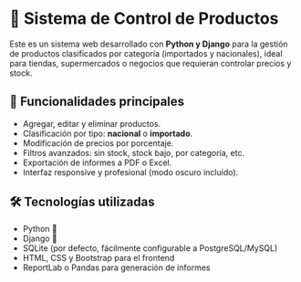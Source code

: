 # 🛒 Sistema de Control de Productos

Este es un sistema web desarrollado con **Python y Django** para la gestión de productos clasificados por categoría (importados y nacionales), ideal para tiendas, supermercados o negocios que requieran controlar precios y stock.

## 🚀 Funcionalidades principales

- Agregar, editar y eliminar productos.
- Clasificación por tipo: **nacional** o **importado**.
- Modificación de precios por porcentaje.
- Filtros avanzados: sin stock, stock bajo, por categoría, etc.
- Exportación de informes a PDF o Excel.
- Interfaz responsive y profesional (modo oscuro incluido).

## 🛠️ Tecnologías utilizadas

- Python 🐍
- Django 🧩
- SQLite (por defecto, fácilmente configurable a PostgreSQL/MySQL)
- HTML, CSS y Bootstrap para el frontend
- ReportLab o Pandas para generación de informes